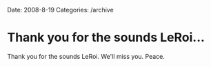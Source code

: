 Date: 2008-8-19
Categories: /archive

# Thank you for the sounds LeRoi...

Thank you for the sounds LeRoi. We'll miss you. Peace.
